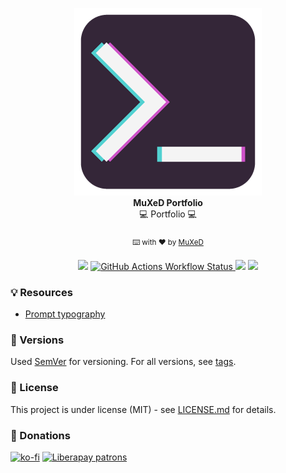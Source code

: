 <p align=center>
  <img width=300 src="./media/Logo_MuXeD.png"/>
  <br>
  <strong>MuXeD Portfolio</strong><br>💻 Portfolio 💻<br><br>
    <sub>⌨️ with ❤︎ by
      <a href="https://github.com/juananmuxed">MuXeD</a>
    </sub><br><br>
    <a href="https://muxed.dev/"><img src="https://img.shields.io/website?down_message=Ca%C3%ADdo&label=Web&style=flat&up_message=En%20linea&url=https%3A%2F%2Fmuxed.dev%2F&logo=firefox"></a>
    <a href="https://muxed.dev/"><img alt="GitHub Actions Workflow Status" src="https://img.shields.io/github/actions/workflow/status/juananmuxed/muxed/deploy.yml?logo=github&label=Build">
    </a>
    <a href="https://github.com/juananmuxed/muxed/blob/master/LICENSE/"><img src="https://img.shields.io/github/license/juananmuxed/muxed?label=License"></a>
    <a href="https://discord.gg/UnBtckE"><img src="https://img.shields.io/discord/324463341819133953?color=purple&label=Discord&logo=discord"></a>
</p>

### 💡 Resources

- [Prompt typography](https://int10h.org/oldschool-pc-fonts/)

### 📌 Versions

Used [SemVer](http://semver.org/) for versioning. For all versions, see [tags](https://github.com/juananmuxed/muxed/tags).

### 📄 License

This project is under license (MIT) - see [LICENSE.md](LICENSE.md) for details.

### 🎁 Donations

[![ko-fi](https://www.ko-fi.com/img/githubbutton_sm.svg)](https://ko-fi.com/U7U21M2BE)
[![Liberapay patrons](https://img.shields.io/liberapay/patrons/MuXeD?color=green&label=Donors&logo=liberapay)](https://liberapay.com/MuXeD/)
